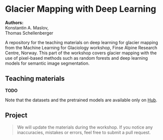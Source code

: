 # Glacier Mapping with Deep Learning

**Authors:** <br/>
Konstantin A. Maslov, <br/>
Thomas Schellenberger

A repository for the teaching materials on deep learning for glacier mapping from the Machine Learning for Glaciology workshop, Finse Alpine Research Centre, Norway. This part of the workshop covers glacier mapping with the use of pixel-based methods such as random forests and deep learning models for semantic image segmentation.

## Teaching materials

**TODO**

Note that the datasets and the pretrained models are available only on [Hub](https://hub.jupytearth.org/).

## Project


> We will update the materials during the workshop. If you notice any inaccuracies, mistakes or errors, feel free to submit a pull request.
